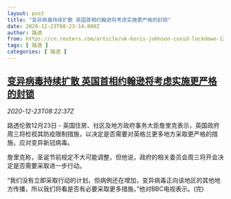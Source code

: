 ```yaml
---
layout: post
title: "变异病毒持续扩散 英国首相约翰逊将考虑实施更严格的封锁"
date: 2020-12-23T08:23:14.000Z
author: 路透
from: https://cn.reuters.com/article/uk-boris-johnson-covid-lockdown-1223-idCNKBS28X0WT
tags: [ 路透 ]
categories: [ 路透 ]
---
```

<!--1608711794000-->
[变异病毒持续扩散 英国首相约翰逊将考虑实施更严格的封锁](https://cn.reuters.com/article/uk-boris-johnson-covid-lockdown-1223-idCNKBS28X0WT)
------

<div>
<div><i>2020-12-23T08:22:37Z</i></div><p>路透伦敦12月23日 - 英国住房、社区及地方政府事务大臣詹里克表示，英国政府周三将检视其防疫限制措施，以决定是否需要对英格兰更多地方采取更严格的措施，应对变异新冠病毒。</p><p>詹里克称，圣诞节前规定不大可能调整，但他说，政府的相关委员会周三将开会决定是否需要采取进一步行动。</p><p>“我们没有立即采取行动的计划，但病例还在增加，变异病毒正向该地区的其他地方传播，所以我们将看是否有必要采取更多措施，”他对BBC电视表示。(完)</p>
</div>
